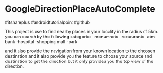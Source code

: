 # GoogleDirectionPlaceAutoComplete
#itshareplus
#androidtutorialpoint
#github

This project is use to find nearby places in your locality in the radius of 5km.
you can search by the following categories
-monumnets
-restaurants
-atm
-bank
-hospital
-shopping mall
-park

and it also provide the navigation from your known location to the choosen destination
and it also provide you the feature to choose your source and destination to get the direction
but it only provides you the top view of the direction.
